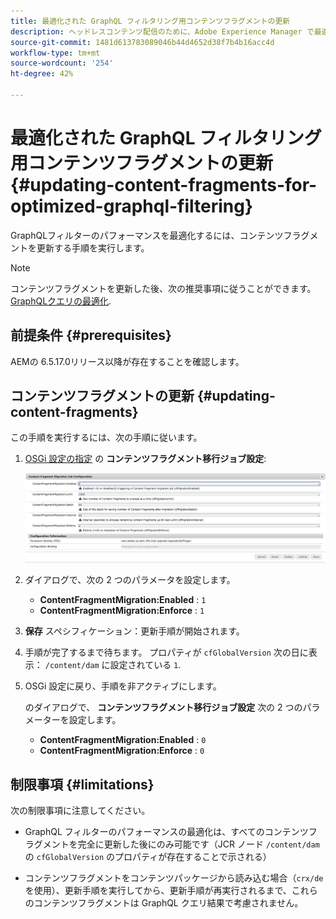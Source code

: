 ```yaml
---
title: 最適化された GraphQL フィルタリング用コンテンツフラグメントの更新
description: ヘッドレスコンテンツ配信のために、Adobe Experience Manager で最適化された GraphQL フィルタリング用にコンテンツフラグメントを更新する方法について説明します。
source-git-commit: 1481d613783089046b44d4652d38f7b4b16acc4d
workflow-type: tm+mt
source-wordcount: '254'
ht-degree: 42%

---
```



# 最適化された GraphQL フィルタリング用コンテンツフラグメントの更新 {#updating-content-fragments-for-optimized-graphql-filtering}

GraphQLフィルターのパフォーマンスを最適化するには、コンテンツフラグメントを更新する手順を実行します。

>[!NOTE]
>
>コンテンツフラグメントを更新した後、次の推奨事項に従うことができます。 [GraphQLクエリの最適化](/help/sites-developing/headless/graphql-api/graphql-optimization.md).

## 前提条件 {#prerequisites}

AEMの 6.5.17.0リリース以降が存在することを確認します。

## コンテンツフラグメントの更新 {#updating-content-fragments}

この手順を実行するには、次の手順に従います。

1. [OSGi 設定の指定](/help/sites-deploying/configuring-osgi.md) の **コンテンツフラグメント移行ジョブ設定**:

   ![OSGi コンテンツフラグメント移行ジョブ設定](assets/cfm-graphql-update-01.png "OSGi コンテンツフラグメント移行ジョブ設定")

1. ダイアログで、次の 2 つのパラメータを設定します。

   * **ContentFragmentMigration:Enabled** : `1`
   * **ContentFragmentMigration:Enforce** : `1`

1. **保存** スペシフィケーション：更新手順が開始されます。

1. 手順が完了するまで待ちます。 プロパティが `cfGlobalVersion` 次の日に表示： `/content/dam` に設定されている `1`.

1. OSGi 設定に戻り、手順を非アクティブにします。

   のダイアログで、 **コンテンツフラグメント移行ジョブ設定** 次の 2 つのパラメーターを設定します。

   * **ContentFragmentMigration:Enabled** : `0`
   * **ContentFragmentMigration:Enforce** : `0`

## 制限事項 {#limitations}

次の制限事項に注意してください。

* GraphQL フィルターのパフォーマンスの最適化は、すべてのコンテンツフラグメントを完全に更新した後にのみ可能です（JCR ノード `/content/dam` の `cfGlobalVersion` のプロパティが存在することで示される）

* コンテンツフラグメントをコンテンツパッケージから読み込む場合（`crx/de` を使用）、更新手順を実行してから、更新手順が再実行されるまで、これらのコンテンツフラグメントは GraphQL クエリ結果で考慮されません。